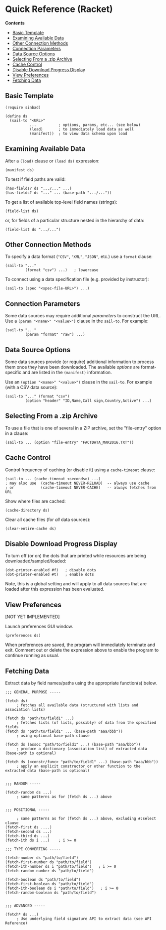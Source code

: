 # Quick Reference (Racket)

**Contents**
  * [Basic Template](#basic-template)
  * [Examining Available Data](#examining-available-data)
  * [Other Connection Methods](#other-connection-methods)
  * [Connection Parameters](#connection-parameters)
  * [Data Source Options](#data-source-options)
  * [Selecting From a .zip Archive](#selecting-from-a-zip-archive)
  * [Cache Control](#cache-control)
  * [Disable Download Progress Display](#disable-download-progress-display)
  * [View Preferences](#view-preferences)
  * [Fetching Data](#fetching-data)


## Basic Template

````
(require sinbad)

(define ds
  (sail-to "<URL>"
           ...          ; options, params, etc... (see below)
           (load)       ; to immediately load data as well
           (manifest))  ; to view data schema upon load
````

## Examining Available Data

After a `(load)` clause or `(load ds)` expression:

    (manifest ds)

To test if field paths are valid:

    (has-fields? ds ".../..." ...)
    (has-fields? ds "..." ... (base-path ".../..."))
    
To get a list of available top-level field names (strings):

    (field-list ds)

or, for fields of a particular structure nested in the hierarchy of data:

    (field-list ds ".../...")
    

## Other Connection Methods

To specify a data format (`"CSV"`, `"XML"`, `"JSON"`, etc.) use a `format` clause:

    (sail-to "..."
             (format "csv") ...)   ; lowercase

To connect using a data specification file (e.g. provided by instructor):

    (sail-to (spec "<spec-file-URL>") ...)

## Connection Parameters

Some data sources may require additional _parameters_ to construct
the URL. Use a `(param "<name>" "<value>")` clause in the `sail-to`.
For example:

    (sail-to "..."
             (param "format" "raw") ...)

## Data Source Options
Some data sources provide (or require) additional information to
process them once they have been downloaded. The available _options_
are format-specific and are listed in the `(manifest)` information.

Use an `(option "<name>" "<value>")` clause in the `sail-to`.
For example (with a CSV data source):

    (sail-to "..." (format "csv") 
             (option "header" "ID,Name,Call sign,Country,Active") ...)

## Selecting From a .zip Archive
To use a file that is one of several in a ZIP archive, set
the "file-entry" option in a clause:

    (sail-to ... (option "file-entry" "FACTDATA_MAR2016.TXT"))


## Cache Control
Control frequency of caching (or disable it) using a `cache-timeout` clause:

    (sail-to ... (cache-timeout <seconds>) ...)
    ; may also use  (cache-timeout NEVER-RELOAD)  -- always use cache
    ; or            (cache-timeout NEVER-CACHE)   -- always fetches from URL

Show where files are cached:

    (cache-directory ds)
    
Clear all cache files (for *all* data sources):

    (clear-entire-cache ds)

## Disable Download Progress Display
To turn off (or on) the dots that are printed while resources are being downloaded/sampled/loaded:

    (dot-printer-enabled #f)   ; disable dots
    (dot-printer-enabled #t)   ; enable dots

Note, this is a global setting and will apply to all data sources that
are loaded after this expression has been evaluated.


## View Preferences

[NOT YET IMPLEMENTED]

Launch preferences GUI window.

    (preferences ds)
    
When preferences are saved, the program will immediately terminate and exit. Comment out or delete the expression above to enable the program to continue running as usual.



## Fetching Data

Extract data by field names/paths using the appropriate function(s) below.

````
;;; GENERAL PURPOSE -----

(fetch ds)  
     ; fetches all available data (structured with lists and association lists)

(fetch ds "path/to/field1" ...) 
     ; fetches lists (of lists, possibly) of data from the specified fields
(fetch ds "path/to/field1" ... (base-path "aaa/bbb"))  
     ; using optional base-path clause

(fetch ds (assoc "path/to/field1" ...) (base-path "aaa/bbb")) 
     ; produce a dictionary (association list) of extracted data (base-path is optional)

(fetch ds (<constr/func> "path/to/field1" ...) (base-path "aaa/bbb")) 
     ; apply an explicit constructor or other function to the extracted data (base-path is optional)


;;; RANDOM -----

(fetch-random ds ...)   
     ; same patterns as for (fetch ds ...) above


;;; POSITIONAL -----

     ; same patterns as for (fetch ds ...) above, excluding #:select clause
(fetch-first ds ....)   
(fetch-second ds ...)
(fetch-third ds ...)
(fetch-ith ds i ...)    ; i >= 0

;;; TYPE CONVERTING -----

(fetch-number ds "path/to/field")
(fetch-first-number ds "path/to/field")
(fetch-ith-number ds i "path/to/field")   ; i >= 0
(fetch-random-number ds "path/to/field")

(fetch-boolean ds "path/to/field")
(fetch-first-boolean ds "path/to/field")
(fetch-ith-boolean ds i "path/to/field")   ; i >= 0
(fetch-random-boolean ds "path/to/field")


;;; ADVANCED -----

(fetch* ds ...)   
     ; Use underlying field signature API to extract data (see API Reference)
````
